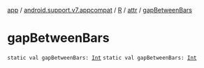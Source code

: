 [app](../../../index.md) / [android.support.v7.appcompat](../../index.md) / [R](../index.md) / [attr](index.md) / [gapBetweenBars](.)

# gapBetweenBars

`static val gapBetweenBars: `[`Int`](https://kotlinlang.org/api/latest/jvm/stdlib/kotlin/-int/index.html)
`static val gapBetweenBars: `[`Int`](https://kotlinlang.org/api/latest/jvm/stdlib/kotlin/-int/index.html)